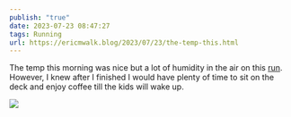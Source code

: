 ```yaml
---
publish: "true"
date: 2023-07-23 08:47:27
tags: Running
url: https://ericmwalk.blog/2023/07/23/the-temp-this.html
---
```


The temp this morning was nice but a lot of humidity in the air on this [run](https://strava.com/activities/9506126224). However, I knew after I finished I would have plenty of time to sit on the deck and enjoy coffee till the kids will wake up.

![](https://ericmwalk.blog/uploads/2023/b73a90d8b3.jpg)